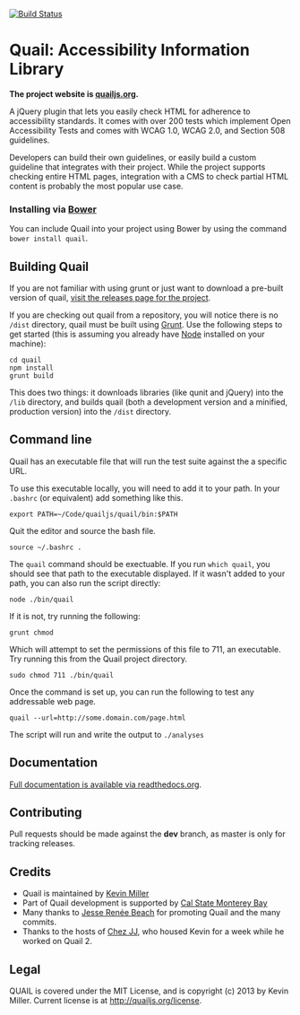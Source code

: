 [![Build Status](https://secure.travis-ci.org/quailjs/quail.png?branch=master)](http://travis-ci.org/quailjs/quail)

Quail: Accessibility Information Library
========================================
**The project website is [quailjs.org](http://quailjs.org/).**

A jQuery plugin that lets you easily check HTML for adherence to accessibility standards. It comes with over 200 tests which implement Open Accessibility Tests and comes with WCAG 1.0, WCAG 2.0, and Section 508 guidelines.

Developers can build their own guidelines, or easily build a custom guideline that integrates with their project. While the project supports checking entire HTML pages, integration with a CMS to check partial HTML content is probably the most popular use case.

### Installing via [Bower](http://bower.io)
You can include Quail into your project using Bower by using the command `bower install quail`.

Building Quail
--------------
If you are not familiar with using grunt or just want to download a pre-built version of quail, [visit the releases page for the project](https://github.com/quailjs/quail/releases).

If you are checking out quail from a repository, you will notice there is no `/dist` directory, quail must be built using [Grunt](http://gruntjs.com/). Use the following steps to get started (this is assuming you already have [Node](http://nodejs.org/) installed on your machine):

```
cd quail
npm install
grunt build
```

This does two things: it downloads libraries (like qunit and jQuery) into the `/lib` directory, and builds quail (both a development version and a minified, production version) into the `/dist` directory.

Command line
-----------

Quail has an executable file that will run the test suite against the a specific URL.

To use this executable locally, you will need to add it to your path. In your ```.bashrc``` (or equivalent) add something like this.

```
export PATH=~/Code/quailjs/quail/bin:$PATH
```

Quit the editor and source the bash file.

```
source ~/.bashrc .
```

The ```quail``` command should be exectuable. If you run ```which quail```, you should see that path to the executable displayed. If it wasn't added to your path, you can also run the script directly:

```
node ./bin/quail
```

If it is not, try running the following:

```
grunt chmod
```

Which will attempt to set the permissions of this file to 711, an executable. Try running this from the Quail project directory.

```
sudo chmod 711 ./bin/quail
```

Once the command is set up, you can run the following to test any addressable web page.

```
quail --url=http://some.domain.com/page.html
```

The script will run and write the output to ```./analyses```

Documentation
-------------

[Full documentation is available via readthedocs.org](https://quail.readthedocs.org/en/latest/).

Contributing
------------
Pull requests should be made against the **dev** branch, as master is only for tracking releases.

Credits
-------

- Quail is maintained by [Kevin Miller](http://twitter.com/kevinmiyar)
- Part of Quail development is supported by [Cal State Monterey Bay](http://csumb.edu)
- Many thanks to [Jesse Renée Beach](https://twitter.com/jessebeach) for promoting Quail and the many commits.
- Thanks to the hosts of [Chez JJ](http://chezjj.com/), who housed Kevin for a week while he worked on Quail 2.

Legal
-----

QUAIL is covered under the MIT License, and is copyright (c) 2013 by Kevin Miller. Current license is at http://quailjs.org/license.
